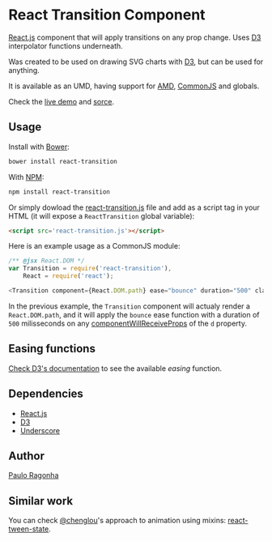 # React Transition Component

[React.js](http://reactjs.com/) component that will apply transitions on any prop change. Uses [D3](http://d3js.org/) interpolator functions underneath.

Was created to be used on drawing SVG charts with [D3](http://d3js.org/), but can be used for anything.

It is available as an UMD, having support for [AMD](https://github.com/amdjs/amdjs-api/wiki/AMD), [CommonJS](http://wiki.commonjs.org/wiki/CommonJS) and globals.

Check the [live demo](https://raw.githubusercontent.com/pirelenito/react-transition/master/examples/index.html) and [sorce](https://raw.githubusercontent.com/pirelenito/react-transition/master/examples/example.jsx).

## Usage

Install with [Bower](http://bower.io/):

```bash
bower install react-transition
```

With [NPM](http://npmjs.org/):

```bash
npm install react-transition
```

Or simply dowload the [react-transition.js](https://raw.githubusercontent.com/pirelenito/react-transition/master/react-transition.js) file and add as a script tag in your HTML (it will expose a `ReactTransition` global variable):

```html
<script src='react-transition.js'></script>
```

Here is an example usage as a CommonJS module:

```js
/** @jsx React.DOM */
var Transition = require('react-transition'),
    React = require('react');

<Transition component={React.DOM.path} ease="bounce" duration="500" className="link" d={diagonal(link)}/>
```

In the previous example, the `Transition` component will actualy render a `React.DOM.path`, and it will apply the `bounce` ease function with a duration of `500` milisseconds on any [componentWillReceiveProps](http://facebook.github.io/react/docs/component-specs.html#updating-componentwillreceiveprops) of the `d` property.

## Easing functions

[Check D3's documentation](https://github.com/mbostock/d3/wiki/Transitions#d3_ease) to see the available *easing* function.

## Dependencies

* [React.js](http://reactjs.com/)
* [D3](http://d3js.org/)
* [Underscore](http://underscorejs.org/)

## Author

[Paulo Ragonha](http://paulo.ragonha.me/)

## Similar work

You can check [@chenglou](https://github.com/chenglou)'s approach to animation using mixins: [react-tween-state](https://github.com/chenglou/react-tween-state).
